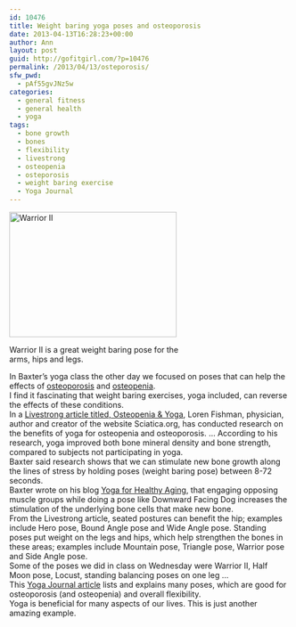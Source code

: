 ```yaml
---
id: 10476
title: Weight baring yoga poses and osteoporosis
date: 2013-04-13T16:28:23+00:00
author: Ann
layout: post
guid: http://gofitgirl.com/?p=10476
permalink: /2013/04/13/osteporosis/
sfw_pwd:
  - pAf55gvJNz5w
categories:
  - general fitness
  - general health
  - yoga
tags:
  - bone growth
  - bones
  - flexibility
  - livestrong
  - osteopenia
  - osteporosis
  - weight baring exercise
  - Yoga Journal
---
```

<div id="attachment_10483" style="width: 310px" class="wp-caption alignleft">
  <a href="http://gofitgirl.com/?attachment_id=10483" rel="attachment wp-att-10483"><img class="size-medium wp-image-10483" alt="Warrior II" src="http://gofitgirl.com/wp-content/uploads/2013/04/photo-3_2-300x225.jpg" width="300" height="225" /></a>
  
  <p class="wp-caption-text">
    Warrior II is a great weight baring pose for the arms, hips and legs. 
  </p>
</div>

  
In Baxter&#8217;s yoga class the other day we focused on poses that can help the effects of [osteoporosis](http://www.nof.org/articles/7) and [osteopenia](http://www.webmd.com/osteoporosis/tc/osteopenia-overview).  
I find it fascinating that weight baring exercises, yoga included, can reverse the effects of these conditions.  
In a [Livestrong article titled, Osteopenia & Yoga](http://www.livestrong.com/article/364501-osteopenia-yoga/), Loren Fishman, physician, author and creator of the website Sciatica.org, has conducted research on the benefits of yoga for osteopenia and osteoporosis. &#8230; According to his research, yoga improved both bone mineral density and bone strength, compared to subjects not participating in yoga.  
Baxter said research shows that we can stimulate new bone growth along the lines of stress by holding poses (weight baring pose) between 8-72 seconds.  
Baxter wrote on his blog [Yoga for Healthy Aging](http://yogaforhealthyaging.blogspot.com/2013/04/healthy-bones-for-men-and-women-alike.html), that engaging opposing muscle groups while doing a pose like Downward Facing Dog increases the stimulation of the underlying bone cells that make new bone.  
From the Livestrong article, seated postures can benefit the hip; examples include Hero pose, Bound Angle pose and Wide Angle pose. Standing poses put weight on the legs and hips, which help strengthen the bones in these areas; examples include Mountain pose, Triangle pose, Warrior pose and Side Angle pose.  
Some of the poses we did in class on Wednesday were Warrior II, Half Moon pose, Locust, standing balancing poses on one leg &#8230;  
This [Yoga Journal article](http://www.yogajournal.com/practice/943) lists and explains many poses, which are good for osteoporosis (and osteopenia) and overall flexibility.  
Yoga is beneficial for many aspects of our lives. This is just another amazing example.
